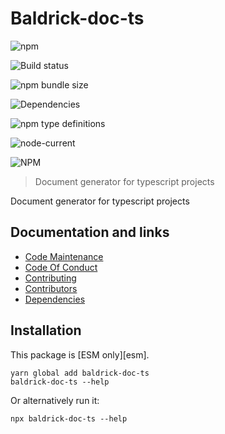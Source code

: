 # Baldrick-doc-ts

![npm](https://img.shields.io/npm/v/baldrick-doc-ts)

![Build status](https://github.com/flarebyte/baldrick-doc-ts/actions/workflows/main.yml/badge.svg)

![npm bundle size](https://img.shields.io/bundlephobia/min/baldrick-doc-ts)

![Dependencies](https://status.david-dm.org/gh/flarebyte/baldrick-doc-ts.svg)

![npm type definitions](https://img.shields.io/npm/types/baldrick-doc-ts)

![node-current](https://img.shields.io/node/v/baldrick-doc-ts)

![NPM](https://img.shields.io/npm/l/baldrick-doc-ts)

> Document generator for typescript projects

Document generator for typescript projects

## Documentation and links

* [Code Maintenance](MAINTENANCE.md)
* [Code Of Conduct](CODE_OF_CONDUCT.md)
* [Contributing](CONTRIBUTING.md)
* [Contributors](https://github.com/flarebyte/baldrick-doc-ts/graphs/contributors)
* [Dependencies](https://github.com/flarebyte/baldrick-doc-ts/network/dependencies)

## Installation

This package is [ESM only][esm].
```
yarn global add baldrick-doc-ts
baldrick-doc-ts --help
```
Or alternatively run it:
```
npx baldrick-doc-ts --help
```
